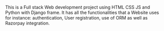 This is a Full stack Web development project using HTML CSS JS and Python with Django frame.
It has all the functionalities that a Website uses for instance: authentication, User registration, use of ORM as well as Razorpay integration.
